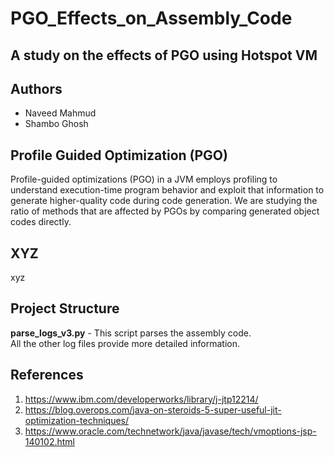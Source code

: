 # PGO_Effects_on_Assembly_Code
## A study on the effects of PGO using Hotspot VM


## Authors
* Naveed Mahmud
* Shambo Ghosh



## Profile Guided Optimization (PGO)

Profile-guided optimizations (PGO) in a JVM employs profiling to understand execution-time program behavior and exploit that information to generate higher-quality code during code generation. We are studying the ratio of methods that are affected by PGOs by comparing generated object codes directly.

## XYZ
xyz

## Project Structure

 **parse_logs_v3.py** - This script parses the assembly code. <br/>All the other log files provide more detailed information.

## References

1. https://www.ibm.com/developerworks/library/j-jtp12214/
2. https://blog.overops.com/java-on-steroids-5-super-useful-jit-optimization-techniques/
3. https://www.oracle.com/technetwork/java/javase/tech/vmoptions-jsp-140102.html



